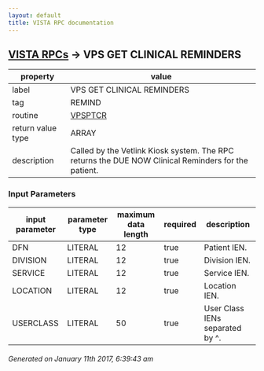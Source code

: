 ```yaml
---
layout: default
title: VISTA RPC documentation
---
```




## [VISTA RPCs](TableOfContent.md) &#8594; VPS GET CLINICAL REMINDERS 

 property | value 
--- | --- 
 label | VPS GET CLINICAL REMINDERS
 tag | REMIND
 routine | [VPSPTCR](http://code.osehra.org/dox/Routine_VPSPTCR_source.html)
 return value type | ARRAY
 description | Called by the Vetlink Kiosk system. The RPC returns the DUE NOW Clinical Reminders for the patient.

### Input Parameters

| input parameter | parameter type | maximum data length | required | description | 
| --- | --- | --- | --- | --- | 
| DFN | LITERAL | 12 | true | Patient IEN. | 
| DIVISION | LITERAL | 12 | true | Division IEN. | 
| SERVICE | LITERAL | 12 | true | Service IEN. | 
| LOCATION | LITERAL | 12 | true | Location IEN. | 
| USERCLASS | LITERAL | 50 | true | User Class IENs separated by \^\. | 




 ###### Generated on January 11th 2017, 6:39:43 am